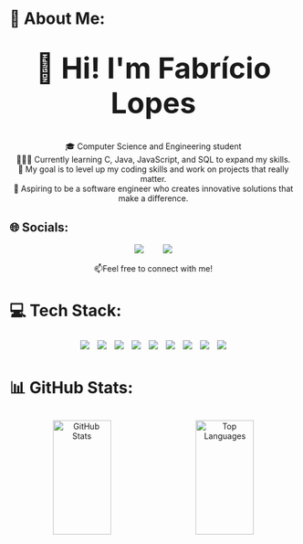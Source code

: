 # 💫 About Me:
<div align="center">
  <h1><strong style="font-size: 1.8em;">👋 Hi! I'm Fabrício Lopes</strong></h1><br>
  🎓 Computer Science and Engineering student<br>
  👨🏻‍💻 Currently learning C, Java, JavaScript, and SQL to expand my skills.<br>
  🎯 My goal is to level up my coding skills and work on projects that really matter.<br>
  🌟 Aspiring to be a software engineer who creates innovative solutions that make a difference.
</div>

## 🌐 Socials:
<div align="center">
 <a href="https://linkedin.com/in/fabricio-lopes-dev"><img src="https://img.shields.io/badge/LinkedIn-%230077B5.svg?style=for-the-badge&logo=linkedin&logoColor=white&size=50" style="margin-right: 15px;"/></a>
 <a href="mailto:fabriciolopesprofissional@gmail.com">
    <img src="https://img.shields.io/badge/Gmail-D14836?logo=gmail&logoColor=white&style=for-the-badge&size=50" style="margin-left: 15px;"/>
</a>

</div>
<p align="center">📫Feel free to connect with me!</p>

# 💻 Tech Stack:
<div align="center">
  <img src="https://img.shields.io/badge/c-%2300599C.svg?style=for-the-badge&logo=c&logoColor=white&height=40" style="margin: 5px;"/> 
  <img src="https://img.shields.io/badge/html5-%23E34F26.svg?style=for-the-badge&logo=html5&logoColor=white&height=40" style="margin: 5px;"/> 
  <img src="https://img.shields.io/badge/css3-%231572B6.svg?style=for-the-badge&logo=css3&logoColor=white&height=40" style="margin: 5px;"/> 
  <img src="https://img.shields.io/badge/javascript-%23323330.svg?style=for-the-badge&logo=javascript&logoColor=%23F7DF1E&height=40" style="margin: 5px;"/> 
  <img src="https://img.shields.io/badge/java-%23ED8B00.svg?style=for-the-badge&logo=openjdk&logoColor=white&height=40" style="margin: 5px;"/> 
  <img src="https://img.shields.io/badge/mysql-4479A1.svg?style=for-the-badge&logo=mysql&logoColor=white&height=40" style="margin: 5px;"/> 
  <img src="https://img.shields.io/badge/git-%23F05033.svg?style=for-the-badge&logo=git&logoColor=white&height=40" style="margin: 5px;"/> 
  <img src="https://img.shields.io/badge/github-%23121011.svg?style=for-the-badge&logo=github&logoColor=white&height=40" style="margin: 5px;"/> 
  <img src="https://img.shields.io/badge/figma-%23F24E1E.svg?style=for-the-badge&logo=figma&logoColor=white&height=40" style="margin: 5px;"/>
</div>

# 📊 GitHub Stats:
<div align="center">
  <img src="https://github-readme-stats.vercel.app/api?username=fabriciolopesdev&theme=tokyonight&hide_border=false&include_all_commits=false&count_private=false" alt="GitHub Stats" style="display: inline-block; width: 45%; height: 200px; margin: 10px;"/>
  <img src="https://github-readme-stats.vercel.app/api/top-langs/?username=fabriciolopesdev&theme=tokyonight&hide_border=false&include_all_commits=false&count_private=false&layout=compact" alt="Top Languages" style="display: inline-block; width: 45%; height: 200px; margin: 10px;"/>
</div>
